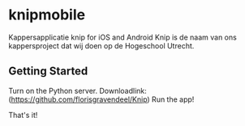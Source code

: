 # knipmobile

Kappersapplicatie knip for iOS and Android
Knip is de naam van ons kappersproject dat wij doen op de Hogeschool Utrecht.


## Getting Started

Turn on the Python server. Downloadlink: (https://github.com/florisgravendeel/Knip)
Run the app!

That's it!

